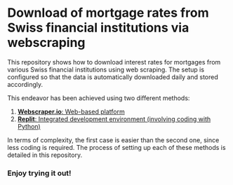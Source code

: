 # Download of mortgage rates from Swiss financial institutions via webscraping

This repository shows how to download interest rates for mortgages from various Swiss financial institutions using web scraping. The setup is configured so that the data is automatically downloaded daily and stored accordingly.

This endeavor has been achieved using two different methods:

1. [**Webscraper.io**: Web-based platform](01-Webscraper.io)
2. [**Replit**: Integrated development environment (involving coding with Python)](02-Replit)

In terms of complexity, the first case is easier than the second one, since less coding is required. The process of setting up each of these methods is detailed in this repository.

### Enjoy trying it out!



